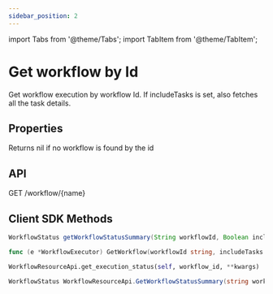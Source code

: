 ```yaml
---
sidebar_position: 2
---
```


import Tabs from '@theme/Tabs';
import TabItem from '@theme/TabItem';

# Get workflow by Id
Get workflow execution by workflow Id.  If includeTasks is set, also fetches all the task details.

## Properties
Returns nil if no workflow is found by the id

## API
GET /workflow/{name}

## Client SDK Methods

<Tabs>
<TabItem value="Java" label="Java">

```java
WorkflowStatus getWorkflowStatusSummary(String workflowId, Boolean includeOutput, Boolean includeVariables)
```

</TabItem>
<TabItem value="Golang" label="Golang">

```go
func (e *WorkflowExecutor) GetWorkflow(workflowId string, includeTasks bool) (*model.Workflow, error)
```

</TabItem>
<TabItem value="Python" label="Python">

```python
WorkflowResourceApi.get_execution_status(self, workflow_id, **kwargs)
```

</TabItem>
<TabItem value="CSharp" label="CSharp">

```csharp
WorkflowStatus WorkflowResourceApi.GetWorkflowStatusSummary(string workflowId, bool? includeOutput = null, bool? includeVariables = null)
```

</TabItem>
<TabItem value="Javascript" label="Javascript">

```javascript

```

</TabItem>
<TabItem value="Clojure" label="Clojure">

```clojure

```

</TabItem>
</Tabs>